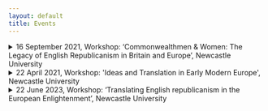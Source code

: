 ```yaml
---
layout: default
title: Events
---
```


<!-- Custom style sheet -->
<link rel="stylesheet" type="text/css" href="../style.css">

<details>
  <summary class="postTitle">16 September 2021, Workshop: ‘Commonwealthmen & Women: The Legacy of English Republicanism in Britain and Europe’, Newcastle University<br>
  </summary>

  
English republican ideas which had taken shape during the Civil War period did not suddenly vanish with the Restoration of the Stuart monarchy in 1660. They lived on in many different ways, either in the later political thought of the men and women who had still experienced the upheavals of the 1640s and 1650s themselves or in the writings of new generations of Commonwealthmen and women who took the principles of popular sovereignty, the rule of law and religious liberty and adapted them for new political contexts and debates.

Republican ideas can be found in the exile writings of Edmund Ludlow, Henry Neville and Algernon Sidney as well as in Neville and Sidney’s political polemics from the time of the Exclusion Crisis and the Rye House Plot. But they are also present in the authors contributing to the Standing Army Debate of the 1690s who followed in their footsteps, such as John Toland, Robert Molesworth and Walter Moyle, identified by Caroline Robbins as the first generation of Commonwealthmen.

A second generation of Commonwealthmen, according to Robbins, was made up in particular of Nonconformists, including men like James Foster, Isaac Watts and Henry Grove, and of staunch Whigs and republicans of the Reign of George II; while the third generation included early radicals such as Joseph Priestley and Richard Price who supported the cause of the American colonists against George III for equal representation and ultimately Independence. Notable among this array of male writers and polemicists was the Commonwealthwoman Catharine Macaulay.

Since the appearance of The Eighteenth-Century Commonwealthman in 1959, the story of the English republican legacy has been re-told many times as that of a transatlantic tradition, while Robbins had already noted that there also existed a separate continental European tradition inspired by English ideas. Over the past decades, scholars have studied the impact of English republican ideas on revolutionary France as well as the reflection of both English revolutions of 1642-1660 and 1688-9 in German historiography and constitutional thought. 

Ongoing work also aims to establish the many channels through which English republican ideas were conveyed to continental readers, including through personal networks, translations and the newly emerging scholarly and literary journals.

Notable figures for the continental European dissemination of English republican ideas were John Toland as an editor and networker and the philanthropist Thomas Hollis. In close collaboration with Commonwealth publishers both were responsible for many new editions of key thinkers such as John Milton, James Harrington, Edmund Ludlow and Algernon Sidney in the late seventeenth and eighteenth centuries and aided their distribution across the Continent, while the Toland and Hollis editions also became the basis for many European translations. 

This workshop sets out to explore the afterlife of English republican ideas in the British Isles and Europe by looking at the manifold ways in which they were transmitted, reshaped and employed in new contexts for new audiences to take a fresh look at their wider reach. 

For more information and to receive a Zoom link, please email: gaby.mahlberg@newcastle.ac.uk   

**Draft Programme**

*Thursday, 16 September 2021 – via Zoom*

10.00 Welcome and Introduction: Gaby Mahlberg

**10.15-11.45 Panel 1, English Republicanism on the Continent, Chair: Katie East**

Esther van Raamsdonk (Warwick), “John Milton in the United Provinces” 

Thomas Munck (Glasgow), "Spinoza, English republicanism and the origins of visionary democracy:  revisiting a long-running debate in the light of self-censored texts" 

Gaby Mahlberg (Newcastle), “John Toland, the Acta Eruditorum and the reception of English Republican Ideas in Early Modern Germany”

**11.45-12.45 Panel 2, Building the Commonwealth Tradition I, Chair: Katie East**

Joseph Hone (Newcastle), “John Tutchin and Commonwealth Poetics”

Ashley Walsh (Cardiff), “The Eighteenth-Century Standing Army Debate in Britain”

**12.45-14.00 Lunch break**

**14.00-1500 Panel 3, Building the Commonwealth Tradition II, Chair: Gaby Mahlberg**

Rachel Hammersley (Newcastle), “The Persistence of English Republicanism: Land and Citizenship, 1656-1900” 

Christopher Hamel (Rouen), “Liberty as self-government. Richard Price's republicanism”

**15.00-16.00 Panel 4, Preserving the Commonwealth Tradition, Chair: Gaby Mahlberg**

Max Skjönsberg (Liverpool), "Editing Catharine Macaulay's Political Writings" 

Allen Reddick (Zurich), “The Hollis Collections in Europe” 

**16.00-17.00 Roundtable, Chairs: Katie East and Gaby Mahlberg**

</details>

<details>
  <summary class="postTitle">22 April 2021, Workshop: 'Ideas and Translation in Early Modern Europe', Newcastle University<br>
  </summary>  

  
This workshop addressed the significance of translation in the history of early modern political thought. Why were some texts translated while others were not? How did early modern translators go about their work? And what impact did translations have on the dissemination of ideas across physical and linguistic boundaries as well as over time?

In addition to those broader questions, a particular focus was on the specific issues that arise from the nature of political language itself. As political terminology is often deeply rooted in a particular political culture and a specific context, how well do ideas and concepts travel and to what extent might they change as they do so? For example, how was the conceptual language of classical Greek and Roman republicanism adapted to suit the political culture of mid-seventeenth-century England? How might sixteenth-century Huguenot resistance theories fit in? And how were ideas from the English Revolution in turn imported into late eighteenth-century France?

Some terms might have been difficult to translate because the concepts they described in one language did not necessarily exist in another, or because superficially equivalent terms had very different connotations in different contexts. Thus, a concept like ‘democracy’ might be problematic despite its morphological similarity across languages.

A typical problem might be the translation of a political text from one language into another between two systems that did not share the same institutions or parties. For example, how would a late seventeenth-century German translator from the English convey the workings of parliamentary processes for the educated reader in a German princedom? How would the same translator explain party conflict between Whigs and Tories? 

Would terms like ‘royalist’ and ‘parliamentarian’, ‘conservative’ or ‘liberal’ mean the same things to different people in early modern Europe, and why might they not? Are there terms that were simply ‘untranslatable’? And, if so, what might these ‘untranslatables’ reveal about either the culture of origin or the target culture?

In order to tackle these questions, this workshop looked closely at early modern printed texts in a variety of European languages as well as engaging with different theoretical and methodological approaches in the history of political thought which might be useful in this context, including the literature of the linguistic turn and of German conceptual history.

**Presentations included:**
  
Gaby Mahlberg (Newcastle), ‘Working with Translations in the History of Political Thought’

Thomas Munck (Glasgow), 'Understanding what you read: dictionaries and encyclopedias as works of reference in early modern Europe.'

Nick Mithen (Newcastle), ‘Translating the well-ordered mind: English, Latin, and Italian editions of the Port Royal Logique, ou l'art de penser (1662)’

André Krischer (Münster), ‘“Entdeckte Engeländische Verrätherey“. English State Trials in German prints of the later 17th century’

Laura Kirkley (Newcastle), ‘How Feminism Travels: Mary Wollstonecraft's Translational Afterlife’

Tom Ashby (EUI, Florence), ‘Giuseppa Barbapiccola, I principi della filosofia (1722), and the 18th Century Translators Dictionary’  

</details>

<details>
  <summary class="postTitle">22 June 2023, Workshop: ‘Translating English republicanism in the European Enlightenment’, Newcastle University<br>
  </summary>  
 
This workshop addresses the significance of translation for the dissemination of English republican ideas in the European Enlightenment. The contribution of English republican ideas by thinkers such as John Milton, Marchamont Nedham, James Harrington, Edmund Ludlow and Algernon Sidney to the European Enlightenment has been a matter of much debate. A good measure of their impact might therefore be the availability on the Continent of translations of English republican works both into Latin and into a range of European vernaculars. To these should be added partial translations and extracts in learned journals as well as adaptations and imitations of English republican texts. However, the assessment of their reception might be less straightforward than it seems. On the one hand, individuals might have read works in languages other than their own, as was the case with Latin up until the seventeenth century and French for a long time afterwards. On the other hand, the mere availability of a translation does not prove readership. It is therefore necessary to take a closer look at contemporary public discourse, reviews of English republican works in learned journals, references to English republican thinkers and their ideas in works of history, philosophy and law as well as in plays, poetry and literature. Finally, in order to fully understand the significance of translations for the dissemination of ideas, we also need to know more about their genesis, their conception and their distribution and, in particular, about the many individuals and networks who made them happen: from the (often anonymous) translators down to the editors, printers and those selling and distributing English republican works. 

Papers might discuss (but are not confined to):

-	the Enlightenment legacy of English republican ideas
-	translations of individual English republican works and their reception
-	cultures and theories of translation in the Enlightenment
-	contemporary translation practice and practitioners
-	contemporary translation networks 
-	multilingualism in the Enlightenment

If you are interested in attending, please email Gaby.Mahlberg@newcastle.ac.uk .


**Provisional schedule**

**10.00-10.15 Welcome and Introduction**

**10.15-11.15 Panel 1**

Felix Waldmann (Cambridge), ‘Locke’s Two Treatises: German Readers and Interpreters in the Eighteenth Century’

Elias Buchetmann (Rostock), ‘Paine’s Rights of Man in Germany’

**11.15-11.45 Coffee**

**11.45-12.45 Panel 2**

Ann Thomson (EUI), ‘The Huguenot Connection Revisited’

Thomas Munck (Glasgow), ‘Paine in France’

**12.45-14.00 Lunch**

**14.00-15.00 Panel 3**

Ariel Hessayon (Goldsmiths), ‘Winstanley and Serrarius’

Gaby Mahlberg (Newcastle), ‘Cato’s Letters in eighteenth-century Germany’

**15.00-15.30 Coffee**

**15.30-16.30 Panel 4**

Christopher Hamel (Rouen), ‘Sidney/ Milton in French’

Tom Ashby (Fondazione Einaudi/EUI), ‘Algernon Sidney’s Discourses in eighteenth-century Italy’
  
Myriam-Isabelle Ducrocq (Paris), 'The journey of Harrington's ideas in eighteenth-century France'  

**16.30-17.00 Roundtable**

</details>
